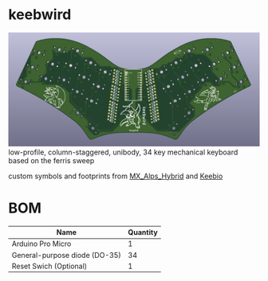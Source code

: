 # keebwird
![3D Keyboard Preview](misc/preview.png)
low-profile, column-staggered, unibody, 34 key mechanical keyboard based on the ferris sweep

 custom symbols and footprints from [MX_Alps_Hybrid](https://github.com/ai03-2725/MX_Alps_Hybrid) and [Keebio](https://github.com/keebio)


 
 # BOM
| Name                             | Quantity          |
|----------------------------------|-------------------|
| Arduino Pro Micro                | 1 |
| General-purpose diode (DO-35)    | 34 |
| Reset Swich  (Optional)          | 1 |